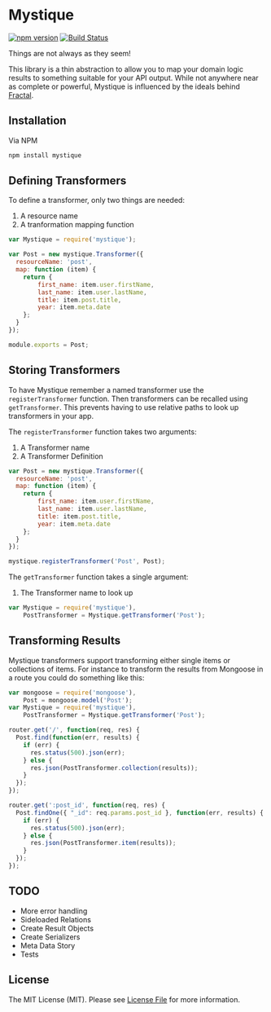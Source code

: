 # Mystique

[![npm version](https://badge.fury.io/js/mystique.svg)](https://badge.fury.io/js/mystique)
[![Build Status](https://travis-ci.org/rtablada/mystique.svg?branch=master)](https://travis-ci.org/rtablada/mystique)

Things are not always as they seem!

This library is a thin abstraction to allow you to map your domain logic results to something suitable for your API output.
While not anywhere near as complete or powerful, Mystique is influenced by the ideals behind [Fractal](http://fractal.thephpleague.com).

## Installation

Via NPM

```sh
npm install mystique
```

## Defining Transformers

To define a transformer, only two things are needed:

1. A resource name
2. A tranformation mapping function

```js
var Mystique = require('mystique');

var Post = new mystique.Transformer({
  resourceName: 'post',
  map: function (item) {
    return {
        first_name: item.user.firstName,
        last_name: item.user.lastName,
        title: item.post.title,
        year: item.meta.date
    };
  }
});

module.exports = Post;
```


## Storing Transformers

To have Mystique remember a named transformer use the `registerTransformer` function.
Then transformers can be recalled using `getTransformer`.
This prevents having to use relative paths to look up transformers in your app.

The `registerTransformer` function takes two arguments:

1. A Transformer name
2. A Transformer Definition

```js
var Post = new mystique.Transformer({
  resourceName: 'post',
  map: function (item) {
    return {
        first_name: item.user.firstName,
        last_name: item.user.lastName,
        title: item.post.title,
        year: item.meta.date
    };
  }
});

mystique.registerTransformer('Post', Post);
```

The `getTransformer` function takes a single argument:

1. The Transformer name to look up

```js
var Mystique = require('mystique'),
    PostTransformer = Mystique.getTransformer('Post');
```

## Transforming Results

Mystique transformers support transforming either single items or collections of items.
For instance to transform the results from Mongoose in a route you could do something like this:

```js
var mongoose = require('mongoose'),
    Post = mongoose.model('Post');
var Mystique = require('mystique'),
    PostTransformer = Mystique.getTransformer('Post');

router.get('/', function(req, res) {
  Post.find(function(err, results) {
    if (err) {
      res.status(500).json(err);
    } else {
      res.json(PostTransformer.collection(results));
    }
  });
});

router.get(':post_id', function(req, res) {
  Post.findOne({ "_id": req.params.post_id }, function(err, results) {
    if (err) {
      res.status(500).json(err);
    } else {
      res.json(PostTransformer.item(results));
    }
  });
});
```

## TODO

* More error handling
* Sideloaded Relations
* Create Result Objects
* Create Serializers
* Meta Data Story
* Tests

## License

The MIT License (MIT). Please see [License File](LICENSE) for more information.
